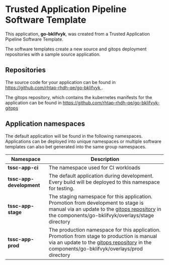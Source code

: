 # Trusted Application Pipeline Software Template

This application, **go-bklifvyk**, was created from a Trusted Application Pipeline Software Template.

The software templates create a new source and gitops deployment repositories with a sample source application. 

## Repositories

The source code for your application can be found in [https://github.com/rhtap-rhdh-qe/go-bklifvyk ](https://github.com/rhtap-rhdh-qe/go-bklifvyk ).
 
The gitops repository, which contains the kubernetes manifests for the application can be found in 
[https://github.com/rhtap-rhdh-qe/go-bklifvyk-gitops ](https://github.com/rhtap-rhdh-qe/go-bklifvyk-gitops ) 

## Application namespaces 

The default application will be found in the following namespaces. Applications can be deployed into unique namespaces or multiple software templates can also bet generated into the same group namespaces.  

|  Namespace   |  Description   |  
| -------- | -------- |
| **tssc-app-ci** | The namespace used for CI workloads |
| **tssc-app-development** | The default application during development. Every build will be deployed to this namespace for testing. |
| **tssc-app-stage** | The staging namespace for this application. Promotion from development to stage is manual via an update to the [gitops repository](https://github.com/rhtap-rhdh-qe/go-bklifvyk-gitops ) in the components/go-bklifvyk/overlays/stage directory |
| **tssc-app-prod** | The production namespace for this application. Promotion from stage to production is manual via an update to the [gitops repository](https://github.com/rhtap-rhdh-qe/go-bklifvyk-gitops ) in the components/go-bklifvyk/overlays/prod directory |